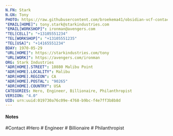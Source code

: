 ```yaml
---
N.FN: Stark
N.GN: Tony
PHOTO: https://raw.githubusercontent.com/broekema41/obsidian-vcf-contacts/refs/heads/master/assets/demo-data/avatars/avatar6.jpg
"EMAIL[HOME]": tony.stark@starkindustries.com
"EMAIL[WORKSHOP]": ironman@avengers.com
"TEL[CELL]": "+13105551234"
"TEL[WORKSHOP]": "+13105551235"
"TEL[USA]": "+14165551234"
BDAY: 1970-05-29
"URL[HOME]": https://starkindustries.com/tony
"URL[WORK]": https://avengers.com/ironman
ORG: Stark Industries
"ADR[HOME].STREET": 10880 Malibu Point
"ADR[HOME].LOCALITY": Malibu
"ADR[HOME].REGION": CA
"ADR[HOME].POSTAL": "90265"
"ADR[HOME].COUNTRY": USA
CATEGORIES: Hero, Engineer, Billionaire, Philanthropist
VERSION: "4.0"
UID: urn:uuid:019730a76c09e-4768-b9bc-f4e7ff3b8b8d
---
```

#### Notes



#Contact #Hero # Engineer # Billionaire # Philanthropist
